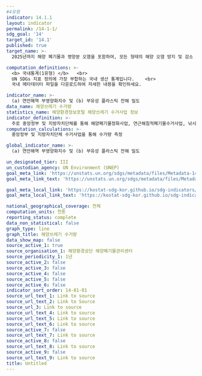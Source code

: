 ```yaml
---
#4유형
indicator: 14.1.1
layout: indicator
permalink: /14-1-1/
sdg_goal: '14'
target_id: '14.1'
published: true
target_name: >-
  2025년까지 해양 폐기물과 영양분 오염을 포함하여, 모든 형태의 해양 오염 방지 및 감소

computation_definitions: >-
  <b> 국내통계(1유형) </b>   <br>
  UN SDGs 지표 정의에 가장 부합하는 국내 생산 통계입니다.    <br>
  국내 메타데이터 파일을 다운로드하여 자세한 내용을 확인하세요.

indicator_name: >-
  (a) 연안해역 부영양화지수 및 (b) 부유성 플라스틱 잔해 밀도
data_name: 해양쓰레기 수거량
statistics_name: 해양환경정보포털 해양쓰레기 수거사업 정보
indicator_definition: >-
  주로 중앙정부 및 지방자치단체를 통해 해양폐기물정화사업, 연근해침적폐기물수거사업, 낚시터 환경개선사업, 유류피해지역 지원 사업 등 다양한 수거사업의 결과를 바탕으로 해양쓰레기의 수거량을 측정하며 크게 해안쓰레기, 부유쓰레기, 침적쓰레기로 분류함
computation_calculations: >-
  중앙정부 및 지방자치단체 수거사업을 통해 수거량 측정

global_indicator_name: >-
  (a) 연안해역 부영양화지수 및 (b) 부유성 플라스틱 잔해 밀도

un_designated_tier: III
un_custodian_agency: UN Environment (UNEP)
goal_meta_link: 'https://unstats.un.org/sdgs/metadata/files/Metadata-14-01-01.pdf'
goal_meta_link_text: 'https://unstats.un.org/sdgs/metadata/files/Metadata-14-01-01.pdf'

goal_meta_local_link: 'https://kostat-sdg-kor.github.io/sdg-indicators/public/data/Metadata-14-01-01_KOR.pdf'
goal_meta_local_link_text: 'https://kostat-sdg-kor.github.io/sdg-indicators/public/data/Metadata-14-01-01_KOR.pdf'

national_geographical_coverage: 전체
computation_units: 천톤
reporting_status: complete
data_non_statistical: false
graph_type: line
graph_title: 해양쓰레기 수거량
data_show_map: false
source_active_1: true
source_organisation_1: 해양환경공단 해양폐기물관리센터
source_periodicity_1: 1년
source_active_2: false
source_active_3: false
source_active_4: false
source_active_5: false
source_active_6: false
indicator_sort_order: 14-01-01
source_url_text_1: Link to source
source_url_text_2: Link to Source
source_url_3: Link to source
source_url_text_4: Link to source
source_url_text_5: Link to source
source_url_text_6: Link to source
source_active_7: false
source_url_text_7: Link to source
source_active_8: false
source_url_text_8: Link to source
source_active_9: false
source_url_text_9: Link to source
title: Untitled
---
```

